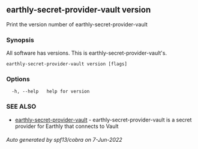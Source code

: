 ## earthly-secret-provider-vault version

Print the version number of earthly-secret-provider-vault

### Synopsis

All software has versions. This is earthly-secret-provider-vault's.

```
earthly-secret-provider-vault version [flags]
```

### Options

```
  -h, --help   help for version
```

### SEE ALSO

* [earthly-secret-provider-vault](earthly-secret-provider-vault.md)	 - earthly-secret-provider-vault is a secret provider for Earthly that connects to Vault

###### Auto generated by spf13/cobra on 7-Jun-2022
